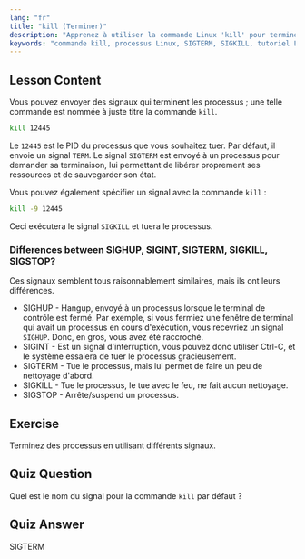 ```yaml
---
lang: "fr"
title: "kill (Terminer)"
description: "Apprenez à utiliser la commande Linux 'kill' pour terminer les processus. Comprenez SIGTERM, SIGKILL et d'autres signaux pour la gestion des processus. Commencez à apprendre maintenant !"
keywords: "commande kill, processus Linux, SIGTERM, SIGKILL, tutoriel Linux, débutant, gestion des processus, guide Linux"
---
```


## Lesson Content

Vous pouvez envoyer des signaux qui terminent les processus ; une telle commande est nommée à juste titre la commande `kill`.

```bash
kill 12445
```

Le `12445` est le PID du processus que vous souhaitez tuer. Par défaut, il envoie un signal `TERM`. Le signal `SIGTERM` est envoyé à un processus pour demander sa terminaison, lui permettant de libérer proprement ses ressources et de sauvegarder son état.

Vous pouvez également spécifier un signal avec la commande `kill` :

```bash
kill -9 12445
```

Ceci exécutera le signal `SIGKILL` et tuera le processus.

### Differences between SIGHUP, SIGINT, SIGTERM, SIGKILL, SIGSTOP?

Ces signaux semblent tous raisonnablement similaires, mais ils ont leurs différences.

- SIGHUP - Hangup, envoyé à un processus lorsque le terminal de contrôle est fermé. Par exemple, si vous fermiez une fenêtre de terminal qui avait un processus en cours d'exécution, vous recevriez un signal `SIGHUP`. Donc, en gros, vous avez été raccroché.
- SIGINT - Est un signal d'interruption, vous pouvez donc utiliser Ctrl-C, et le système essaiera de tuer le processus gracieusement.
- SIGTERM - Tue le processus, mais lui permet de faire un peu de nettoyage d'abord.
- SIGKILL - Tue le processus, le tue avec le feu, ne fait aucun nettoyage.
- SIGSTOP - Arrête/suspend un processus.

## Exercise

Terminez des processus en utilisant différents signaux.

## Quiz Question

Quel est le nom du signal pour la commande `kill` par défaut ?

## Quiz Answer

SIGTERM
